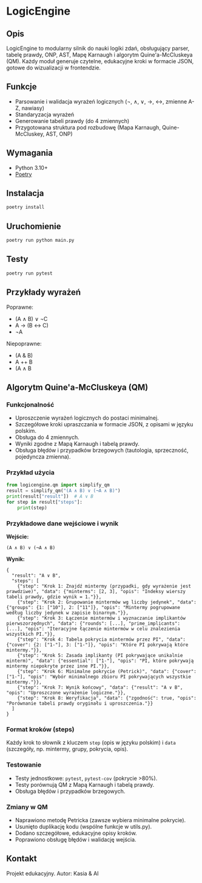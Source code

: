# LogicEngine

## Opis
LogicEngine to modularny silnik do nauki logiki zdań, obsługujący parser, tabelę prawdy, ONP, AST, Mapę Karnaugh i algorytm Quine'a-McCluskeya (QM). Każdy moduł generuje czytelne, edukacyjne kroki w formacie JSON, gotowe do wizualizacji w frontendzie.

## Funkcje
- Parsowanie i walidacja wyrażeń logicznych (¬, ∧, ∨, →, ↔, zmienne A-Z, nawiasy)
- Standaryzacja wyrażeń
- Generowanie tabeli prawdy (do 4 zmiennych)
- Przygotowana struktura pod rozbudowę (Mapa Karnaugh, Quine-McCluskey, AST, ONP)

## Wymagania
- Python 3.10+
- [Poetry](https://python-poetry.org/)

## Instalacja
```bash
poetry install
```

## Uruchomienie
```bash
poetry run python main.py
```

## Testy
```bash
poetry run pytest
```

## Przykłady wyrażeń
Poprawne:
- (A ∧ B) ∨ ¬C
- A → (B ↔ C)
- ¬A

Niepoprawne:
- (A & B)
- A ++ B
- (A ∧ B

## Algorytm Quine'a-McCluskeya (QM)

### Funkcjonalność
- Uproszczenie wyrażeń logicznych do postaci minimalnej.
- Szczegółowe kroki upraszczania w formacie JSON, z opisami w języku polskim.
- Obsługa do 4 zmiennych.
- Wyniki zgodne z Mapą Karnaugh i tabelą prawdy.
- Obsługa błędów i przypadków brzegowych (tautologia, sprzeczność, pojedyncza zmienna).

### Przykład użycia
```python
from logicengine.qm import simplify_qm
result = simplify_qm("(A ∧ B) ∨ (¬A ∧ B)")
print(result["result"])  # A ∨ B
for step in result["steps"]:
    print(step)
```

### Przykładowe dane wejściowe i wynik
**Wejście:**
```
(A ∧ B) ∨ (¬A ∧ B)
```
**Wynik:**
```
{
  "result": "A ∨ B",
  "steps": [
    {"step": "Krok 1: Znajdź mintermy (przypadki, gdy wyrażenie jest prawdziwe)", "data": {"minterms": [2, 3], "opis": "Indeksy wierszy tabeli prawdy, gdzie wynik = 1."}},
    {"step": "Krok 2: Grupowanie mintermów wg liczby jedynek", "data": {"groups": {1: ["10"], 2: ["11"]}, "opis": "Mintermy pogrupowane według liczby jedynek w zapisie binarnym."}},
    {"step": "Krok 3: Łączenie mintermów i wyznaczanie implikantów pierwszorzędnych", "data": {"rounds": [...], "prime_implicants": [...], "opis": "Iteracyjne łączenie mintermów w celu znalezienia wszystkich PI."}},
    {"step": "Krok 4: Tabela pokrycia mintermów przez PI", "data": {"cover": {2: ["1-"], 3: ["1-"]}, "opis": "Które PI pokrywają które mintermy."}},
    {"step": "Krok 5: Zasada implikanty (PI pokrywające unikalnie minterm)", "data": {"essential": ["1-"], "opis": "PI, które pokrywają mintermy niepokryte przez inne PI."}},
    {"step": "Krok 6: Minimalne pokrycie (Petrick)", "data": {"cover": ["1-"], "opis": "Wybór minimalnego zbioru PI pokrywających wszystkie mintermy."}},
    {"step": "Krok 7: Wynik końcowy", "data": {"result": "A ∨ B", "opis": "Uproszczone wyrażenie logiczne."}},
    {"step": "Krok 8: Weryfikacja", "data": {"zgodność": true, "opis": "Porównanie tabeli prawdy oryginału i uproszczenia."}}
  ]
}
```

### Format kroków (steps)
Każdy krok to słownik z kluczem `step` (opis w języku polskim) i `data` (szczegóły, np. mintermy, grupy, pokrycia, opis).

### Testowanie
- Testy jednostkowe: `pytest`, `pytest-cov` (pokrycie >80%).
- Testy porównują QM z Mapą Karnaugh i tabelą prawdy.
- Obsługa błędów i przypadków brzegowych.

### Zmiany w QM
- Naprawiono metodę Petricka (zawsze wybiera minimalne pokrycie).
- Usunięto duplikację kodu (wspólne funkcje w utils.py).
- Dodano szczegółowe, edukacyjne opisy kroków.
- Poprawiono obsługę błędów i walidację wejścia.

## Kontakt
Projekt edukacyjny. Autor: Kasia & AI
